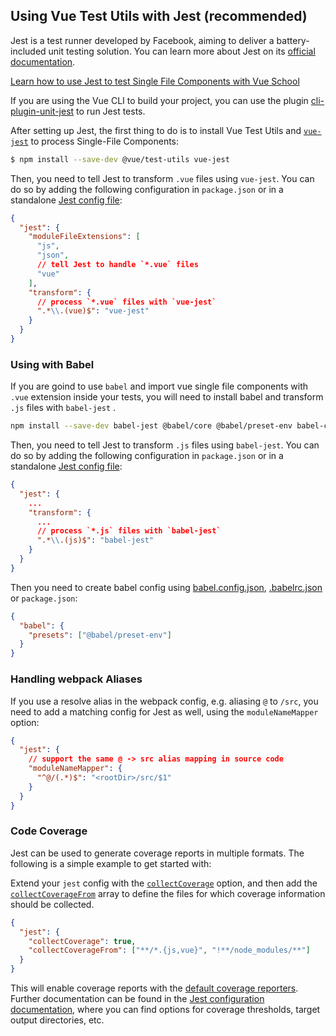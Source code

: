 ## Using Vue Test Utils with Jest (recommended)

Jest is a test runner developed by Facebook, aiming to deliver a battery-included unit testing solution. You can learn more about Jest on its [official documentation](https://jestjs.io/).

<div class="vueschool"><a href="https://vueschool.io/courses/learn-how-to-test-vuejs-components?friend=vuejs" target="_blank" rel="sponsored noopener" title="Learn how to use Jest and Vue Test Utils to test Single File Components with Vue School">Learn how to use Jest to test Single File Components with Vue School</a></div>

If you are using the Vue CLI to build your project, you can use the plugin [cli-plugin-unit-jest](https://cli.vuejs.org/core-plugins/unit-jest.html) to run Jest tests.

After setting up Jest, the first thing to do is to install Vue Test Utils and [`vue-jest`](https://github.com/vuejs/vue-jest) to process Single-File Components:

```bash
$ npm install --save-dev @vue/test-utils vue-jest
```

Then, you need to tell Jest to transform `.vue` files using `vue-jest`. You can do so by adding the following configuration in `package.json` or in a standalone [Jest config file](https://jestjs.io/docs/en/configuration):

```json
{
  "jest": {
    "moduleFileExtensions": [
      "js",
      "json",
      // tell Jest to handle `*.vue` files
      "vue"
    ],
    "transform": {
      // process `*.vue` files with `vue-jest`
      ".*\\.(vue)$": "vue-jest"
    }
  }
}
```

### Using with Babel

If you are goind to use `babel` and import vue single file components with `.vue` extension inside your tests, you will need to install babel and transform `.js` files with `babel-jest` .

```bash
npm install --save-dev babel-jest @babel/core @babel/preset-env babel-core@^7.0.0-bridge.0
```

Then, you need to tell Jest to transform `.js` files using `babel-jest`. You can do so by adding the following configuration in `package.json` or in a standalone [Jest config file](https://jestjs.io/docs/en/configuration):

```json
{
  "jest": {
    ...
    "transform": {
      ...
      // process `*.js` files with `babel-jest`
      ".*\\.(js)$": "babel-jest"
    }
  }
}
```

Then you need to create babel config using [babel.config.json](https://babeljs.io/docs/en/configuration#babelconfigjson), [.babelrc.json](https://babeljs.io/docs/en/configuration#babelrcjson) or `package.json`:

```json
{
  "babel": {
    "presets": ["@babel/preset-env"]
  }
}
```

### Handling webpack Aliases

If you use a resolve alias in the webpack config, e.g. aliasing `@` to `/src`, you need to add a matching config for Jest as well, using the `moduleNameMapper` option:

```json
{
  "jest": {
    // support the same @ -> src alias mapping in source code
    "moduleNameMapper": {
      "^@/(.*)$": "<rootDir>/src/$1"
    }
  }
}
```

### Code Coverage

Jest can be used to generate coverage reports in multiple formats. The following is a simple example to get started with:

Extend your `jest` config with the [`collectCoverage`](https://jestjs.io/docs/en/configuration#collectcoverage-boolean) option, and then add the [`collectCoverageFrom`](https://jestjs.io/docs/en/configuration#collectcoveragefrom-array) array to define the files for which coverage information should be collected.

```json
{
  "jest": {
    "collectCoverage": true,
    "collectCoverageFrom": ["**/*.{js,vue}", "!**/node_modules/**"]
  }
}
```

This will enable coverage reports with the [default coverage reporters](https://jestjs.io/docs/en/configuration#coveragereporters-array-string). Further documentation can be found in the [Jest configuration documentation](https://jestjs.io/docs/en/configuration#collectcoverage-boolean), where you can find options for coverage thresholds, target output directories, etc.
